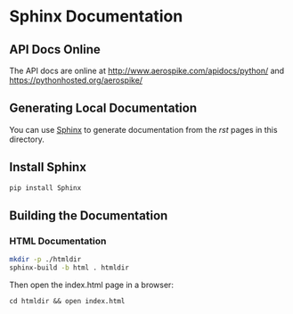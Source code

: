 # Sphinx Documentation

## API Docs Online

The API docs are online at http://www.aerospike.com/apidocs/python/
and https://pythonhosted.org/aerospike/

## Generating Local Documentation

You can use [Sphinx](http://sphinx-doc.org/index.html) to generate
documentation from the _rst_ pages in this directory.

## Install Sphinx

```bash
pip install Sphinx
```

## Building the Documentation

### HTML Documentation

```bash
mkdir -p ./htmldir
sphinx-build -b html . htmldir
```

Then open the index.html page in a browser:
```
cd htmldir && open index.html
```
